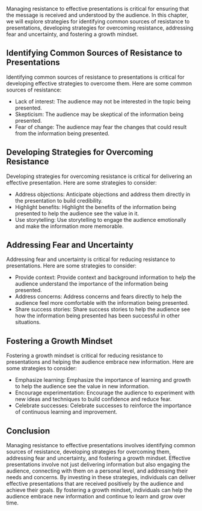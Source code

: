 
Managing resistance to effective presentations is critical for ensuring that the message is received and understood by the audience. In this chapter, we will explore strategies for identifying common sources of resistance to presentations, developing strategies for overcoming resistance, addressing fear and uncertainty, and fostering a growth mindset.

Identifying Common Sources of Resistance to Presentations
---------------------------------------------------------

Identifying common sources of resistance to presentations is critical for developing effective strategies to overcome them. Here are some common sources of resistance:

* Lack of interest: The audience may not be interested in the topic being presented.
* Skepticism: The audience may be skeptical of the information being presented.
* Fear of change: The audience may fear the changes that could result from the information being presented.

Developing Strategies for Overcoming Resistance
-----------------------------------------------

Developing strategies for overcoming resistance is critical for delivering an effective presentation. Here are some strategies to consider:

* Address objections: Anticipate objections and address them directly in the presentation to build credibility.
* Highlight benefits: Highlight the benefits of the information being presented to help the audience see the value in it.
* Use storytelling: Use storytelling to engage the audience emotionally and make the information more memorable.

Addressing Fear and Uncertainty
-------------------------------

Addressing fear and uncertainty is critical for reducing resistance to presentations. Here are some strategies to consider:

* Provide context: Provide context and background information to help the audience understand the importance of the information being presented.
* Address concerns: Address concerns and fears directly to help the audience feel more comfortable with the information being presented.
* Share success stories: Share success stories to help the audience see how the information being presented has been successful in other situations.

Fostering a Growth Mindset
--------------------------

Fostering a growth mindset is critical for reducing resistance to presentations and helping the audience embrace new information. Here are some strategies to consider:

* Emphasize learning: Emphasize the importance of learning and growth to help the audience see the value in new information.
* Encourage experimentation: Encourage the audience to experiment with new ideas and techniques to build confidence and reduce fear.
* Celebrate successes: Celebrate successes to reinforce the importance of continuous learning and improvement.

Conclusion
----------

Managing resistance to effective presentations involves identifying common sources of resistance, developing strategies for overcoming them, addressing fear and uncertainty, and fostering a growth mindset. Effective presentations involve not just delivering information but also engaging the audience, connecting with them on a personal level, and addressing their needs and concerns. By investing in these strategies, individuals can deliver effective presentations that are received positively by the audience and achieve their goals. By fostering a growth mindset, individuals can help the audience embrace new information and continue to learn and grow over time.
